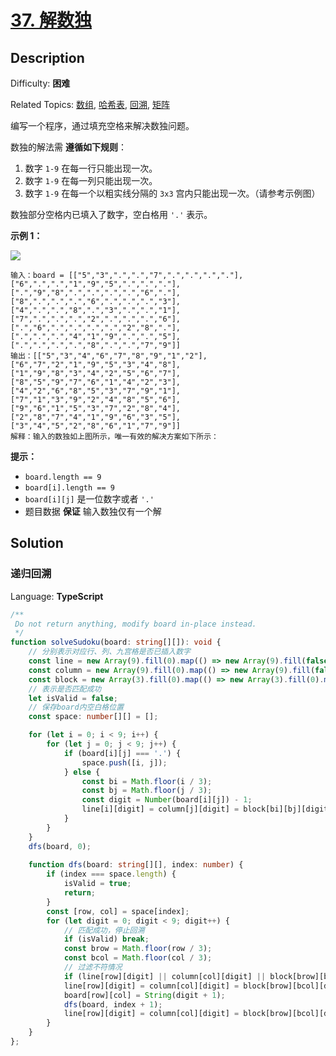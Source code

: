 # [37\. 解数独](https://leetcode.cn/problems/sudoku-solver/)

## Description

Difficulty: **困难**  

Related Topics: [数组](https://leetcode.cn/tag/array/), [哈希表](https://leetcode.cn/tag/hash-table/), [回溯](https://leetcode.cn/tag/backtracking/), [矩阵](https://leetcode.cn/tag/matrix/)


编写一个程序，通过填充空格来解决数独问题。

数独的解法需 **遵循如下规则**：

1.  数字 `1-9` 在每一行只能出现一次。
2.  数字 `1-9` 在每一列只能出现一次。
3.  数字 `1-9` 在每一个以粗实线分隔的 `3x3` 宫内只能出现一次。（请参考示例图）

数独部分空格内已填入了数字，空白格用 `'.'` 表示。


**示例 1：**

![](https://assets.leetcode-cn.com/aliyun-lc-upload/uploads/2021/04/12/250px-sudoku-by-l2g-20050714svg.png)

```
输入：board = [["5","3",".",".","7",".",".",".","."],["6",".",".","1","9","5",".",".","."],[".","9","8",".",".",".",".","6","."],["8",".",".",".","6",".",".",".","3"],["4",".",".","8",".","3",".",".","1"],["7",".",".",".","2",".",".",".","6"],[".","6",".",".",".",".","2","8","."],[".",".",".","4","1","9",".",".","5"],[".",".",".",".","8",".",".","7","9"]]
输出：[["5","3","4","6","7","8","9","1","2"],["6","7","2","1","9","5","3","4","8"],["1","9","8","3","4","2","5","6","7"],["8","5","9","7","6","1","4","2","3"],["4","2","6","8","5","3","7","9","1"],["7","1","3","9","2","4","8","5","6"],["9","6","1","5","3","7","2","8","4"],["2","8","7","4","1","9","6","3","5"],["3","4","5","2","8","6","1","7","9"]]
解释：输入的数独如上图所示，唯一有效的解决方案如下所示：

```

**提示：**

*   `board.length == 9`
*   `board[i].length == 9`
*   `board[i][j]` 是一位数字或者 `'.'`
*   题目数据 **保证** 输入数独仅有一个解


## Solution

### 递归回溯

Language: **TypeScript**

```typescript
/**
 Do not return anything, modify board in-place instead.
 */
function solveSudoku(board: string[][]): void {
    // 分别表示对应行、列、九宫格是否已插入数字
    const line = new Array(9).fill(0).map(() => new Array(9).fill(false));
    const column = new Array(9).fill(0).map(() => new Array(9).fill(false));
    const block = new Array(3).fill(0).map(() => new Array(3).fill(0).map(() => new Array(9).fill(false)));
    // 表示是否匹配成功
    let isValid = false;
    // 保存board内空白格位置
    const space: number[][] = [];

    for (let i = 0; i < 9; i++) {
        for (let j = 0; j < 9; j++) {
            if (board[i][j] === '.') {
                space.push([i, j]);
            } else {
                const bi = Math.floor(i / 3);
                const bj = Math.floor(j / 3);
                const digit = Number(board[i][j]) - 1;
                line[i][digit] = column[j][digit] = block[bi][bj][digit] = true;
            }
        }
    }
    dfs(board, 0);
    
    function dfs(board: string[][], index: number) {
        if (index === space.length) {
            isValid = true;
            return;
        }
        const [row, col] = space[index];
        for (let digit = 0; digit < 9; digit++) {
            // 匹配成功，停止回溯
            if (isValid) break;
            const brow = Math.floor(row / 3);
            const bcol = Math.floor(col / 3);
            // 过滤不符情况
            if (line[row][digit] || column[col][digit] || block[brow][bcol][digit]) continue;
            line[row][digit] = column[col][digit] = block[brow][bcol][digit] = true;
            board[row][col] = String(digit + 1);
            dfs(board, index + 1);
            line[row][digit] = column[col][digit] = block[brow][bcol][digit] = false;
        }
    }
};
```